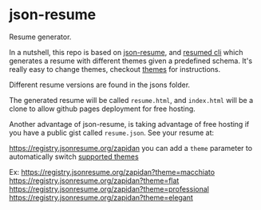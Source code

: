 # json-resume
Resume generator.


In a nutshell, this repo is based on [json-resume](https://jsonresume.org/), and [resumed cli](https://github.com/rbardini/resumed) which generates a resume with different themes given a predefined schema. It's really easy to change themes, checkout [themes](themes.md) for instructions. 

Different resume versions are found in the jsons folder. 

The generated resume will be called `resume.html`, and `index.html` will be a clone to allow github pages deployment for free hosting.

Another advantage of json-resume, is taking advantage of free hosting if you have a public gist called `resume.json`. See your resume at:

https://registry.jsonresume.org/zapidan you can add a `theme` parameter to automatically switch [supported themes](https://registry.jsonresume.org/themes)

Ex:
https://registry.jsonresume.org/zapidan?theme=macchiato
https://registry.jsonresume.org/zapidan?theme=flat
https://registry.jsonresume.org/zapidan?theme=professional
https://registry.jsonresume.org/zapidan?theme=elegant






